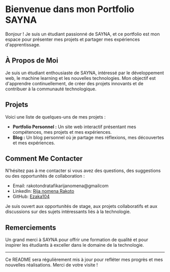 # Bienvenue dans mon Portfolio SAYNA

Bonjour ! Je suis un étudiant passionné de SAYNA, et ce portfolio est mon espace pour présenter mes projets et partager mes expériences d'apprentissage.

## À Propos de Moi

Je suis un étudiant enthousiaste de SAYNA, intéressé par le développement web, le machine learning et les nouvelles technologies. Mon objectif est d'apprendre continuellement, de créer des projets innovants et de contribuer à la communauté technologique.

## Projets

Voici une liste de quelques-uns de mes projets :

- **Portfolio Personnel :** Un site web interactif présentant mes compétences, mes projets et mes expériences.
- **Blog :** Un blog personnel où je partage mes réflexions, mes découvertes et mes expériences.

## Comment Me Contacter

N'hésitez pas à me contacter si vous avez des questions, des suggestions ou des opportunités de collaboration :

- Email: rakotondratafikarijanomena@gmailcom
- LinkedIn: [Rija nomena Rakoto](https://www.linkedin.com/in/rija-nomena-rakoto-863a00232/)
- GitHub: [Ezaka104](https://github.com/Ezaka104/SAYNA-CULTUREG-PROJET1/edit/main/README.md)

Je suis ouvert aux opportunités de stage, aux projets collaboratifs et aux discussions sur des sujets intéressants liés à la technologie.

## Remerciements

Un grand merci à SAYNA pour offrir une formation de qualité et pour inspirer les étudiants à exceller dans le domaine de la technologie.

---
Ce README sera régulièrement mis à jour pour refléter mes progrès et mes nouvelles réalisations. Merci de votre visite !
